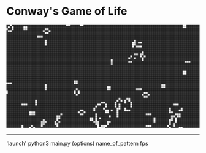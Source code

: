 # Conway's Game of Life

![capture gif](ref/capture.gif)

---
'launch' python3 main.py (options) name_of_pattern fps